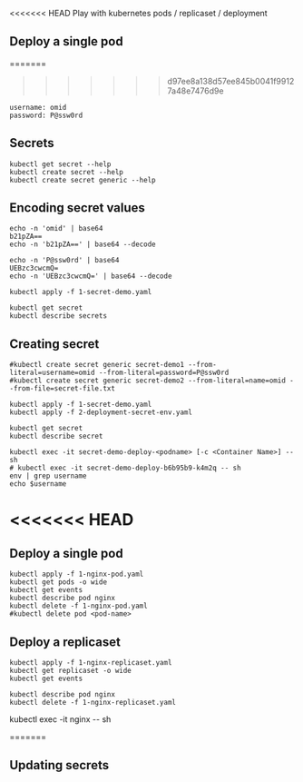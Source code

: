 <<<<<<< HEAD
Play with kubernetes pods / replicaset / deployment

## Deploy a single pod
=======
>>>>>>> d97ee8a138d57ee845b0041f99127a48e7476d9e
```
username: omid
password: P@ssw0rd
```

## Secrets
```
kubectl get secret --help
kubectl create secret --help
kubectl create secret generic --help
```


## Encoding secret values 
```
echo -n 'omid' | base64
b21pZA==
echo -n 'b21pZA==' | base64 --decode

echo -n 'P@ssw0rd' | base64
UEBzc3cwcmQ=
echo -n 'UEBzc3cwcmQ=' | base64 --decode

kubectl apply -f 1-secret-demo.yaml

kubectl get secret
kubectl describe secrets

```

## Creating secret
```
#kubectl create secret generic secret-demo1 --from-literal=username=omid --from-literal=password=P@ssw0rd
#kubectl create secret generic secret-demo2 --from-literal=name=omid --from-file=secret-file.txt

kubectl apply -f 1-secret-demo.yaml
kubectl apply -f 2-deployment-secret-env.yaml

kubectl get secret
kubectl describe secret
```

```
kubectl exec -it secret-demo-deploy-<podname> [-c <Container Name>] -- sh
# kubectl exec -it secret-demo-deploy-b6b95b9-k4m2q -- sh 
env | grep username
echo $username
```

<<<<<<< HEAD
=======

## Deploy a single pod
```
kubectl apply -f 1-nginx-pod.yaml
kubectl get pods -o wide
kubectl get events
kubectl describe pod nginx
kubectl delete -f 1-nginx-pod.yaml
#kubectl delete pod <pod-name>
```

## Deploy a replicaset
```
kubectl apply -f 1-nginx-replicaset.yaml
kubectl get replicaset -o wide
kubectl get events

kubectl describe pod nginx
kubectl delete -f 1-nginx-replicaset.yaml
```


kubectl exec -it nginx -- sh


=======
## Updating secrets
